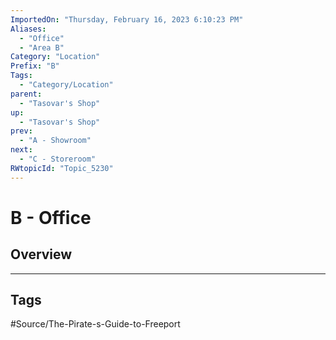 ```yaml
---
ImportedOn: "Thursday, February 16, 2023 6:10:23 PM"
Aliases:
  - "Office"
  - "Area B"
Category: "Location"
Prefix: "B"
Tags:
  - "Category/Location"
parent:
  - "Tasovar's Shop"
up:
  - "Tasovar's Shop"
prev:
  - "A - Showroom"
next:
  - "C - Storeroom"
RWtopicId: "Topic_5230"
---
```

# B - Office
## Overview

---
## Tags
#Source/The-Pirate-s-Guide-to-Freeport

